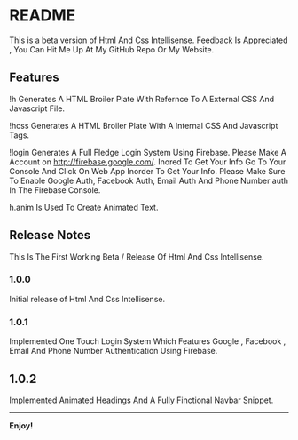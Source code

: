 # README

This is a beta version of Html And Css Intellisense. Feedback Is Appreciated , You Can Hit Me Up At My GitHub Repo Or My Website.

## Features
!h Generates A HTML Broiler Plate With Refernce To A External CSS And Javascript File.

!hcss Generates A HTML Broiler Plate With A Internal CSS And Javascript Tags.

!login Generates A Full Fledge Login System Using Firebase. Please Make A Account on http://firebase.google.com/. Inored To Get Your Info Go To Your Console And Click On Web App Inorder To Get Your Info. Please Make Sure To Enable Google Auth, Facebook Auth, Email Auth And Phone Number auth In The Firebase Console.

h.anim Is Used To Create Animated Text.
## Release Notes

This Is The First Working Beta / Release Of Html And Css Intellisense.

### 1.0.0

Initial release of Html And Css Intellisense.


### 1.0.1

Implemented One Touch Login System Which Features Google , Facebook , Email And Phone Number Authentication Using Firebase.

## 1.0.2

Implemented Animated Headings And A Fully Finctional Navbar Snippet.

-----------------------------------------------------------------------------------------------------------

**Enjoy!**
